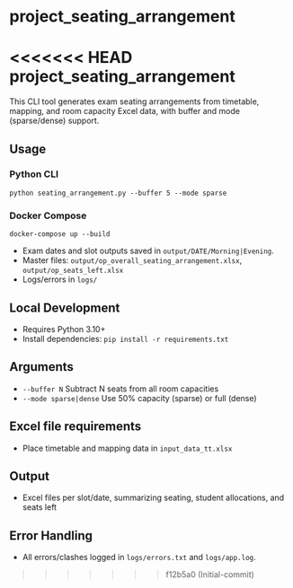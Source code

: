 # project_seating_arrangement
<<<<<<< HEAD
project_seating_arrangement
=======

This CLI tool generates exam seating arrangements from timetable, mapping, and room capacity Excel data, with buffer and mode (sparse/dense) support.

## Usage

### Python CLI
```
python seating_arrangement.py --buffer 5 --mode sparse
```

### Docker Compose
```
docker-compose up --build
```

- Exam dates and slot outputs saved in `output/DATE/Morning|Evening`.
- Master files: `output/op_overall_seating_arrangement.xlsx`, `output/op_seats_left.xlsx`
- Logs/errors in `logs/`

## Local Development
- Requires Python 3.10+
- Install dependencies: `pip install -r requirements.txt`

## Arguments
- `--buffer N`  Subtract N seats from all room capacities
- `--mode sparse|dense`  Use 50% capacity (sparse) or full (dense)

## Excel file requirements
- Place timetable and mapping data in `input_data_tt.xlsx`

## Output
- Excel files per slot/date, summarizing seating, student allocations, and seats left

## Error Handling
- All errors/clashes logged in `logs/errors.txt` and `logs/app.log`.
>>>>>>> f12b5a0 (Initial-commit)

